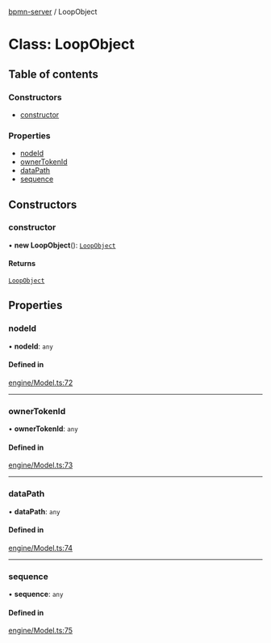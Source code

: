 [bpmn-server](../readme.md) / LoopObject

# Class: LoopObject

## Table of contents

### Constructors

- [constructor](LoopObject.md#constructor)

### Properties

- [nodeId](LoopObject.md#nodeid)
- [ownerTokenId](LoopObject.md#ownertokenid)
- [dataPath](LoopObject.md#datapath)
- [sequence](LoopObject.md#sequence)

## Constructors

### constructor

• **new LoopObject**(): [`LoopObject`](LoopObject.md)

#### Returns

[`LoopObject`](LoopObject.md)

## Properties

### nodeId

• **nodeId**: `any`

#### Defined in

[engine/Model.ts:72](https://github.com/bpmnServer/bpmn-server/blob/67a073b/src/engine/Model.ts#L72)

___

### ownerTokenId

• **ownerTokenId**: `any`

#### Defined in

[engine/Model.ts:73](https://github.com/bpmnServer/bpmn-server/blob/67a073b/src/engine/Model.ts#L73)

___

### dataPath

• **dataPath**: `any`

#### Defined in

[engine/Model.ts:74](https://github.com/bpmnServer/bpmn-server/blob/67a073b/src/engine/Model.ts#L74)

___

### sequence

• **sequence**: `any`

#### Defined in

[engine/Model.ts:75](https://github.com/bpmnServer/bpmn-server/blob/67a073b/src/engine/Model.ts#L75)

